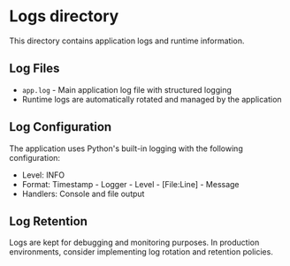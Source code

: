 # Logs directory
This directory contains application logs and runtime information.

## Log Files

- `app.log` - Main application log file with structured logging
- Runtime logs are automatically rotated and managed by the application

## Log Configuration

The application uses Python's built-in logging with the following configuration:
- Level: INFO
- Format: Timestamp - Logger - Level - [File:Line] - Message
- Handlers: Console and file output

## Log Retention

Logs are kept for debugging and monitoring purposes. In production environments, consider implementing log rotation and retention policies.
